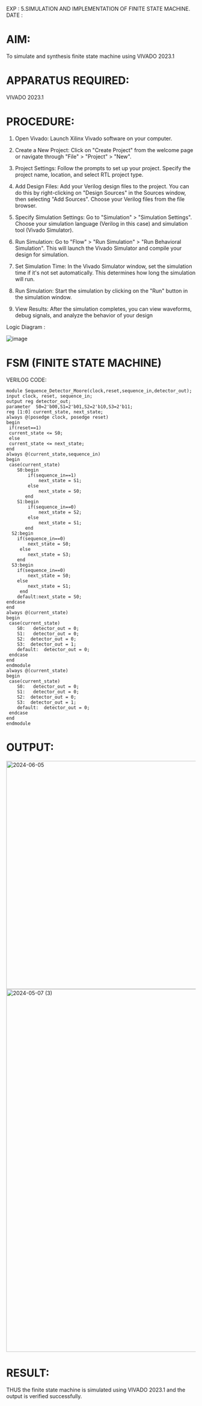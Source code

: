 EXP : 5.SIMULATION AND IMPLEMENTATION OF FINITE STATE MACHINE.
DATE : 

# AIM: 
To simulate and synthesis finite state machine using VIVADO 2023.1

# APPARATUS REQUIRED:
VIVADO 2023.1

# PROCEDURE:
1. Open Vivado: Launch Xilinx Vivado software on your computer.

2. Create a New Project: Click on "Create Project" from the welcome page or navigate through "File" > "Project" > "New".

3. Project Settings: Follow the prompts to set up your project. Specify the project name, location, and select RTL project type.

4. Add Design Files: Add your Verilog design files to the project. You can do this by right-clicking on "Design Sources" in the Sources window, then selecting "Add Sources". Choose your Verilog files from the file browser.

5. Specify Simulation Settings: Go to "Simulation" > "Simulation Settings". Choose your simulation language (Verilog in this case) and simulation tool (Vivado Simulator).

6. Run Simulation: Go to "Flow" > "Run Simulation" > "Run Behavioral Simulation". This will launch the Vivado Simulator and compile your design for simulation.

7. Set Simulation Time: In the Vivado Simulator window, set the simulation time if it's not set automatically. This determines how long the simulation will run.

8. Run Simulation: Start the simulation by clicking on the "Run" button in the simulation window.

9. View Results: After the simulation completes, you can view waveforms, debug signals, and analyze the behavior of your design 

Logic Diagram :

![image](https://github.com/navaneethans/VLSI-LAB-EXP-5/assets/6987778/34ec5d63-2b3b-4511-81ef-99f4572d5869)

# FSM (FINITE STATE MACHINE)
VERILOG CODE:
~~~
module Sequence_Detector_Moore(clock,reset,sequence_in,detector_out);
input clock, reset, sequence_in; 
output reg detector_out; 
parameter  S0=2'b00,S1=2'b01,S2=2'b10,S3=2'b11;
reg [1:0] current_state, next_state; 
always @(posedge clock, posedge reset)
begin
 if(reset==1) 
 current_state <= S0;
 else
 current_state <= next_state; 
end 
always @(current_state,sequence_in)
begin
 case(current_state) 
 	S0:begin
		if(sequence_in==1)
   			next_state = S1;
  		else
   			next_state = S0;
 	   end
 	S1:begin
  		if(sequence_in==0)
   			next_state = S2;
  		else
   			next_state = S1;
 	   end
  S2:begin
  	if(sequence_in==0)
   		next_state = S0;
 	 else
   		next_state = S3;
    end 
  S3:begin
  	if(sequence_in==0)
   		next_state = S0;
  	else
   		next_state = S1;
     end
	default:next_state = S0;
endcase
end
always @(current_state)
begin 
 case(current_state) 
 	S0:   detector_out = 0;
 	S1:   detector_out = 0;
 	S2:  detector_out = 0;
 	S3:  detector_out = 1;
 	default:  detector_out = 0;
 endcase
end 
endmodule
always @(current_state)
begin 
 case(current_state) 
 	S0:   detector_out = 0;
 	S1:   detector_out = 0;
 	S2:  detector_out = 0;
 	S3:  detector_out = 1;
 	default:  detector_out = 0;
 endcase
end 
endmodule
~~~
# OUTPUT:

<img width="605" alt="2024-06-05" src="https://github.com/21004601/VLSI-LAB-EXP-5/assets/146088220/d532abf1-f1fe-4118-b60a-fb2648c58354">
<img width="962" alt="2024-05-07 (3)" src="https://github.com/21004601/VLSI-LAB-EXP-5/assets/146088220/8e3f18e7-6541-44b6-b936-7626cf73d335">

# RESULT:

THUS the finite state machine is simulated using VIVADO 2023.1 and the output is verified successfully.



